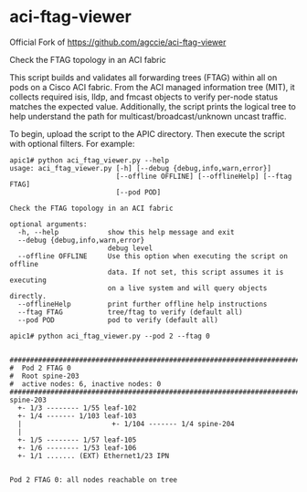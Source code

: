 # aci-ftag-viewer
Official Fork of https://github.com/agccie/aci-ftag-viewer

Check the FTAG topology in an ACI fabric

This script builds and validates all forwarding trees (FTAG) within all on pods on a Cisco ACI fabric. From the ACI managed information tree (MIT), it collects required isis, lldp, and fmcast objects to verify per-node status matches the expected value.  Additionally, the script prints the logical tree to help understand the path for multicast/broadcast/unknown uncast traffic. 

To begin, upload the script to the APIC directory. Then execute the script with optional filters.
For example:
```
apic1# python aci_ftag_viewer.py --help
usage: aci_ftag_viewer.py [-h] [--debug {debug,info,warn,error}]
                          [--offline OFFLINE] [--offlineHelp] [--ftag FTAG]
                          [--pod POD]

Check the FTAG topology in an ACI fabric

optional arguments:
  -h, --help            show this help message and exit
  --debug {debug,info,warn,error}
                        debug level
  --offline OFFLINE     Use this option when executing the script on offline
                        data. If not set, this script assumes it is executing
                        on a live system and will query objects directly.
  --offlineHelp         print further offline help instructions
  --ftag FTAG           tree/ftag to verify (default all)
  --pod POD             pod to verify (default all)

apic1# python aci_ftag_viewer.py --pod 2 --ftag 0


################################################################################
#  Pod 2 FTAG 0
#  Root spine-203
#  active nodes: 6, inactive nodes: 0
################################################################################
spine-203
  +- 1/3 -------- 1/55 leaf-102
  +- 1/4 ------- 1/103 leaf-103
  |                      +- 1/104 ------- 1/4 spine-204
  |
  +- 1/5 -------- 1/57 leaf-105
  +- 1/6 -------- 1/53 leaf-106
  +- 1/1 ....... (EXT) Ethernet1/23 IPN


Pod 2 FTAG 0: all nodes reachable on tree
```
